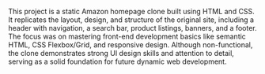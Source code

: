 This project is a static Amazon homepage clone built using HTML and CSS. It replicates the layout, design, and structure of the original site, including a header with navigation, a search bar, product listings, banners, and a footer. The focus was on mastering front-end development basics like semantic HTML, CSS Flexbox/Grid, and responsive design. Although non-functional, the clone demonstrates strong UI design skills and attention to detail, serving as a solid foundation for future dynamic web development.
